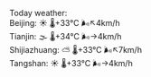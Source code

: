 Today weather:  
Beijing: ☀️   🌡️+33°C 🌬️↖4km/h  
Tianjin: 🌫  🌡️+34°C 🌬️→4km/h  
Shijiazhuang: ⛅️  🌡️+33°C 🌬️↖7km/h  
Tangshan: ☀️   🌡️+33°C 🌬️→4km/h  

